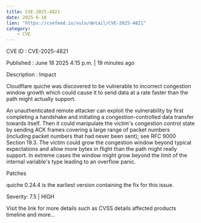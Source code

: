 ```yaml
---
title: CVE-2025-4821
date: 2025-6-18
lien: "https://cvefeed.io/vuln/detail/CVE-2025-4821"
category:
    - CVE
---
```


CVE ID : CVE-2025-4821

Published :  June 18
2025
4:15 p.m. | 19 minutes ago

Description : Impact

Cloudflare quiche was discovered to be vulnerable to incorrect congestion window growth
which could cause it to send data at a rate faster than the path might actually support.

An unauthenticated remote attacker can exploit the vulnerability by first completing a handshake and initiating a congestion-controlled data transfer towards itself. Then
it could manipulate the victim's congestion control state by sending ACK frames covering a large range of packet numbers (including packet numbers that had never been sent); see RFC 9000 Section 19.3. The victim could grow the congestion window beyond typical expectations and allow more bytes in flight than the path might really support. In extreme cases
the window might grow beyond the limit of the internal variable's type
leading to an overflow panic.



Patches


quiche 0.24.4 is the earliest version containing the fix for this issue.

Severity: 7.5 | HIGH

Visit the link for more details
such as CVSS details
affected products
timeline
and more...
